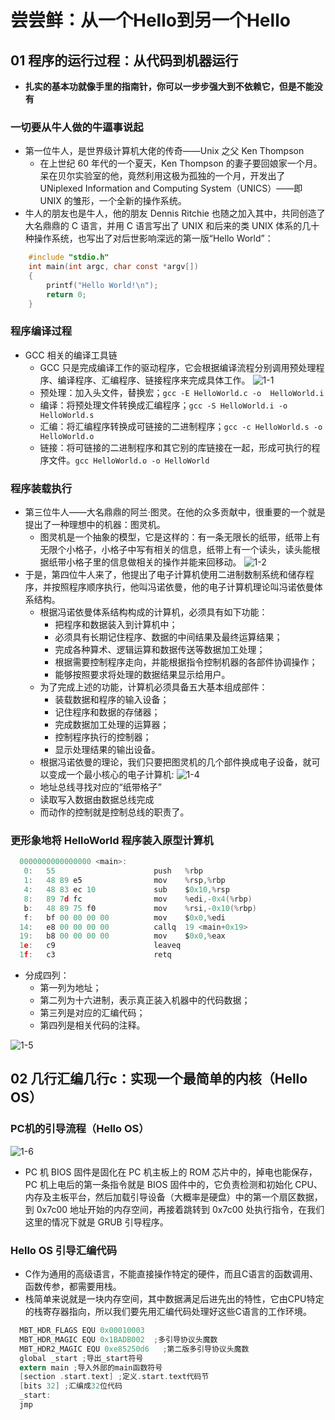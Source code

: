 # 尝尝鲜：从一个Hello到另一个Hello
## 01 程序的运行过程：从代码到机器运行
* **扎实的基本功就像手里的指南针，你可以一步步强大到不依赖它，但是不能没有**
  
### **一切要从牛人做的牛逼事说起**
* 第一位牛人，是世界级计算机大佬的传奇——Unix 之父 Ken Thompson
  * 在上世纪 60 年代的一个夏天，Ken Thompson 的妻子要回娘家一个月。呆在贝尔实验室的他，竟然利用这极为孤独的一个月，开发出了 UNiplexed Information and Computing System（UNICS）——即 UNIX 的雏形，一个全新的操作系统。
* 牛人的朋友也是牛人，他的朋友 Dennis Ritchie 也随之加入其中，共同创造了大名鼎鼎的 C 语言，并用 C 语言写出了 UNIX 和后来的类 UNIX 体系的几十种操作系统，也写出了对后世影响深远的第一版“Hello World”：

```c   
    #include "stdio.h"
    int main(int argc, char const *argv[])
    {
        printf("Hello World!\n");
        return 0;
    }
```

### **程序编译过程**
* GCC 相关的编译工具链
  * GCC 只是完成编译工作的驱动程序，它会根据编译流程分别调用预处理程序、编译程序、汇编程序、链接程序来完成具体工作。
  ![1-1](https://heh-1300576495.cos.ap-chengdu.myqcloud.com/assets/%E6%93%8D%E4%BD%9C%E7%B3%BB%E7%BB%9F%E5%AE%9E%E6%88%98/1-1.png)
  * 预处理：加入头文件，替换宏；`gcc -E HelloWorld.c -o  HelloWorld.i`
  * 编译：将预处理文件转换成汇编程序；`gcc -S HelloWorld.i -o HelloWorld.s`
  * 汇编：将汇编程序转换成可链接的二进制程序；`gcc -c HelloWorld.s -o HelloWorld.o`
  * 链接：将可链接的二进制程序和其它别的库链接在一起，形成可执行的程序文件。`gcc HelloWorld.o -o HelloWorld`

### **程序装载执行**
* 第三位牛人——大名鼎鼎的阿兰·图灵。在他的众多贡献中，很重要的一个就是提出了一种理想中的机器：图灵机。
  * 图灵机是一个抽象的模型，它是这样的：有一条无限长的纸带，纸带上有无限个小格子，小格子中写有相关的信息，纸带上有一个读头，读头能根据纸带小格子里的信息做相关的操作并能来回移动。
  ![1-2](https://heh-1300576495.cos.ap-chengdu.myqcloud.com/assets/%E6%93%8D%E4%BD%9C%E7%B3%BB%E7%BB%9F%E5%AE%9E%E6%88%98/1-2.png)
* 于是，第四位牛人来了，他提出了电子计算机使用二进制数制系统和储存程序，并按照程序顺序执行，他叫冯诺依曼，他的电子计算机理论叫冯诺依曼体系结构。
  * 根据冯诺依曼体系结构构成的计算机，必须具有如下功能：
    * 把程序和数据装入到计算机中；
    * 必须具有长期记住程序、数据的中间结果及最终运算结果；
    * 完成各种算术、逻辑运算和数据传送等数据加工处理；
    * 根据需要控制程序走向，并能根据指令控制机器的各部件协调操作；
    * 能够按照要求将处理的数据结果显示给用户。
  * 为了完成上述的功能，计算机必须具备五大基本组成部件：
    * 装载数据和程序的输入设备；
    * 记住程序和数据的存储器；
    * 完成数据加工处理的运算器；
    * 控制程序执行的控制器；
    * 显示处理结果的输出设备。
  * 根据冯诺依曼的理论，我们只要把图灵机的几个部件换成电子设备，就可以变成一个最小核心的电子计算机:
  ![1-4](https://heh-1300576495.cos.ap-chengdu.myqcloud.com/assets/%E6%93%8D%E4%BD%9C%E7%B3%BB%E7%BB%9F%E5%AE%9E%E6%88%98/1-4.png)
   * 地址总线寻找对应的“纸带格子”
   * 读取写入数据由数据总线完成
   * 而动作的控制就是控制总线的职责了。

### **更形象地将 HelloWorld 程序装入原型计算机**

```c
  0000000000000000 <main>:
   0:   55                      push   %rbp
   1:   48 89 e5                mov    %rsp,%rbp
   4:   48 83 ec 10             sub    $0x10,%rsp
   8:   89 7d fc                mov    %edi,-0x4(%rbp)
   b:   48 89 75 f0             mov    %rsi,-0x10(%rbp)
   f:   bf 00 00 00 00          mov    $0x0,%edi
  14:   e8 00 00 00 00          callq  19 <main+0x19>
  19:   b8 00 00 00 00          mov    $0x0,%eax
  1e:   c9                      leaveq 
  1f:   c3                      retq  
```
* 分成四列：
  * 第一列为地址；
  * 第二列为十六进制，表示真正装入机器中的代码数据；
  * 第三列是对应的汇编代码；
  * 第四列是相关代码的注释。

![1-5](https://heh-1300576495.cos.ap-chengdu.myqcloud.com/assets/%E6%93%8D%E4%BD%9C%E7%B3%BB%E7%BB%9F%E5%AE%9E%E6%88%98/1-5.png)

## 02 几行汇编几行c：实现一个最简单的内核（Hello OS）
### PC机的引导流程（Hello OS）
![1-6](https://heh-1300576495.cos.ap-chengdu.myqcloud.com/assets/%E6%93%8D%E4%BD%9C%E7%B3%BB%E7%BB%9F%E5%AE%9E%E6%88%98/1-6.png)
* PC 机 BIOS 固件是固化在 PC 机主板上的 ROM 芯片中的，掉电也能保存，PC 机上电后的第一条指令就是 BIOS 固件中的，它负责检测和初始化 CPU、内存及主板平台，然后加载引导设备（大概率是硬盘）中的第一个扇区数据，到 0x7c00 地址开始的内存空间，再接着跳转到 0x7c00 处执行指令，在我们这里的情况下就是 GRUB 引导程序。

### Hello OS 引导汇编代码
* C作为通用的高级语言，不能直接操作特定的硬件，而且C语言的函数调用、函数传参，都需要用栈。
* 栈简单来说就是一块内存空间，其中数据满足后进先出的特性，它由CPU特定的栈寄存器指向，所以我们要先用汇编代码处理好这些C语言的工作环境。
```c
  MBT_HDR_FLAGS EQU 0x00010003
  MBT_HDR_MAGIC EQU 0x1BADB002  ;多引导协议头魔数
  MBT_HDR2_MAGIC EQU 0xe85250d6   ;第二版多引导协议头魔数
  global _start ;导出_start符号
  extern main ;导入外部的main函数符号
  [section .start.text] ;定义.start.text代码节
  [bits 32] ;汇编成32位代码
  _start:
  jmp   
```